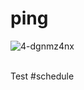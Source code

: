 # ping
![4-dgnmz4nx](https://github.com/localhost-four/ping/assets/119116574/186135fb-c9d4-4e17-8849-d098eef986cc)

<br>
Test #schedule
